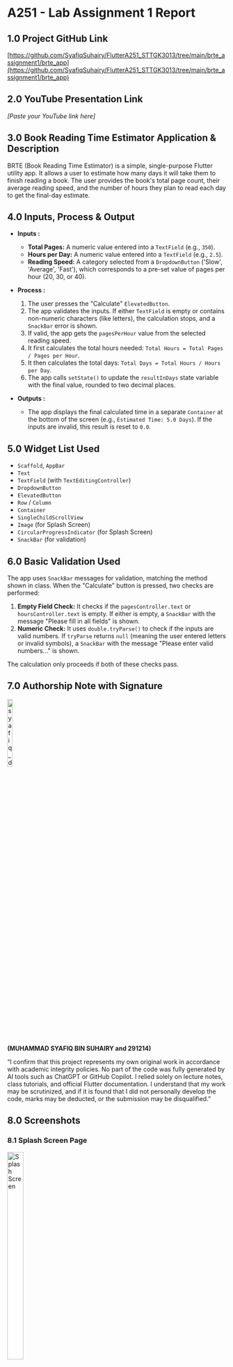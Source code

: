 # A251 - Lab Assignment 1 Report

## 1.0 Project GitHub Link
[https://github.com/SyafiqSuhairy/FlutterA251_STTGK3013/tree/main/brte_assignment1/brte_app](https://github.com/SyafiqSuhairy/FlutterA251_STTGK3013/tree/main/brte_assignment1/brte_app)

## 2.0 YouTube Presentation Link
*[Paste your YouTube link here]*


## 3.0 Book Reading Time Estimator Application & Description
BRTE (Book Reading Time Estimator) is a simple, single-purpose Flutter utility app. It allows a user to estimate how many days it will take them to finish reading a book. The user provides the book's total page count, their average reading speed, and the number of hours they plan to read each day to get the final-day estimate.

## 4.0 Inputs, Process & Output
* **Inputs :**
    * **Total Pages:** A numeric value entered into a `TextField` (e.g., `350`).
    * **Hours per Day:** A numeric value entered into a `TextField` (e.g., `2.5`).
    * **Reading Speed:** A category selected from a `DropdownButton` ('Slow', 'Average', 'Fast'), which corresponds to a pre-set value of pages per hour (20, 30, or 40).

* **Process :**
    1.  The user presses the "Calculate" `ElevatedButton`.
    2.  The app validates the inputs. If either `TextField` is empty or contains non-numeric characters (like letters), the calculation stops, and a `SnackBar` error is shown.
    3.  If valid, the app gets the `pagesPerHour` value from the selected reading speed.
    4.  It first calculates the total hours needed: `Total Hours = Total Pages / Pages per Hour`.
    5.  It then calculates the total days: `Total Days = Total Hours / Hours per Day`.
    6.  The app calls `setState()` to update the `resultInDays` state variable with the final value, rounded to two decimal places.

* **Outputs :**
    * The app displays the final calculated time in a separate `Container` at the bottom of the screen (e.g., `Estimated Time: 5.0 Days`). If the inputs are invalid, this result is reset to `0.0`.

## 5.0 Widget List Used
* `Scaffold`, `AppBar`
* `Text`
* `TextField` (with `TextEditingController`)
* `DropdownButton`
* `ElevatedButton`
* `Row` / `Column`
* `Container`
* `SingleChildScrollView`
* `Image` (for Splash Screen)
* `CircularProgressIndicator` (for Splash Screen)
* `SnackBar` (for validation)

## 6.0 Basic Validation Used
The app uses `SnackBar` messages for validation, matching the method shown in class. When the "Calculate" button is pressed, two checks are performed:

1.  **Empty Field Check:** It checks if the `pagesController.text` or `hoursController.text` is empty. If either is empty, a `SnackBar` with the message "Please fill in all fields" is shown.
2.  **Numeric Check:** It uses `double.tryParse()` to check if the inputs are valid numbers. If `tryParse` returns `null` (meaning the user entered letters or invalid symbols), a `SnackBar` with the message "Please enter valid numbers..." is shown.

The calculation only proceeds if both of these checks pass.

## 7.0 Authorship Note with Signature

<div style="max-width: 300px;"> 
    <img alt="syafiq_digital_signature-removebg-preview" src="https://github.com/user-attachments/assets/ba66168c-8133-4cf0-9956-192aaed67db8" style="width:20%;">
</div>

**(MUHAMMAD SYAFIQ BIN SUHAIRY and 291214)**

“I confirm that this project represents my own original work in accordance with academic integrity policies. No part of the code was fully generated by AI tools such as ChatGPT or GitHub Copilot. I relied solely on lecture notes, class tutorials, and official Flutter documentation. I understand that my work may be scrutinized, and if it is found that I did not personally develop the code, marks may be deducted, or the submission may be disqualified.”

## 8.0 Screenshots

### 8.1 Splash Screen Page
<div style="max-width: 300px;"> 
    <img src="https://github.com/user-attachments/assets/f204b6c0-b559-4bf9-bf80-b2b82efe8302" alt="Splash Screen" style="width:35%;">
</div>

### 8.2 Home Page BEFORE & AFTER Calculation

<div style="max-width: 300px;"> 
    <img src="https://github.com/user-attachments/assets/e1c44eea-63bb-4258-9ab7-3c75a61e41f1" alt="Splash Screen" style="width:35%;">
</div>
<div style="max-width: 300px;"> 
    <img src="https://github.com/user-attachments/assets/b85dd146-f205-43ed-980c-b54c64347928" alt="Splash Screen" style="width:35%;">
</div>

### 8.3 Home Page with Error Inputs 

<div style="max-width: 300px;"> 
    <img src="https://github.com/user-attachments/assets/68168bb8-43dc-4b32-a28f-9b7df834059e" alt="Splash Screen" style="width:35%;">
</div>
<div style="max-width: 300px;"> 
    <img src="https://github.com/user-attachments/assets/377e604c-41b7-40bb-a740-cf5d676414f7" alt="Splash Screen" style="width:35%;">
</div>
